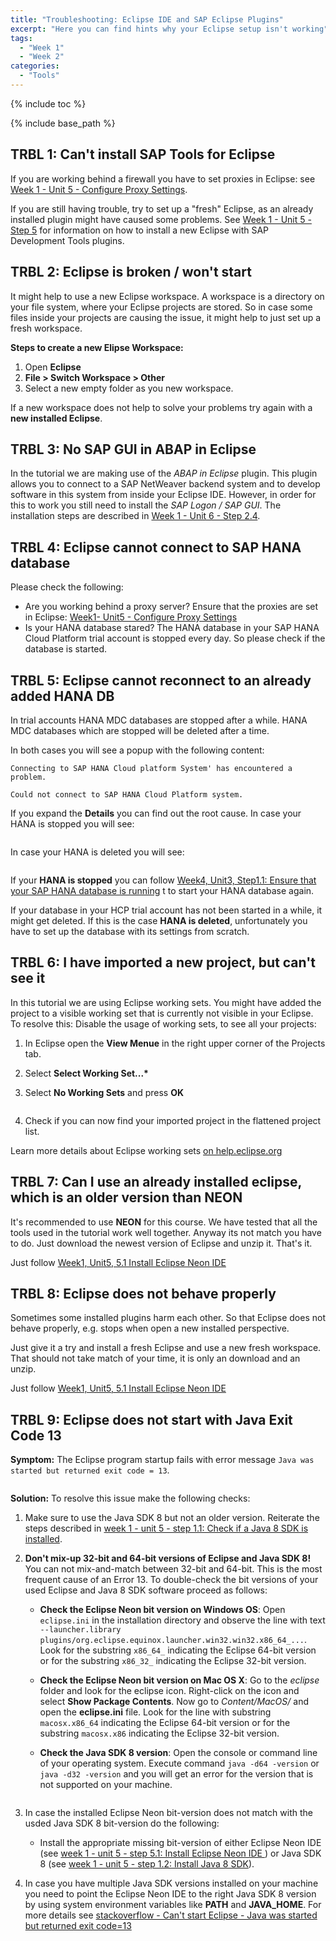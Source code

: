 ```yaml
---
title: "Troubleshooting: Eclipse IDE and SAP Eclipse Plugins"
excerpt: "Here you can find hints why your Eclipse setup isn't working"
tags:
  - "Week 1"
  - "Week 2"
categories:
  - "Tools"
---
```


<a name="top"/>

{% include toc %}

{% include base_path %}

## TRBL 1: Can't install SAP Tools for Eclipse

If you are working behind a firewall you have to set proxies in Eclipse: see [Week 1 - Unit 5 - Configure Proxy Settings]({{base_path}}/week-1/unit-5/#configure-proxy-settings).

If you are still having trouble, try to set up a "fresh" Eclipse, as an already installed plugin might have caused some problems. See [Week 1 - Unit 5 - Step 5]({{base_path}}/week-1/unit-6/#step-5-install-and-configure-sap-tools-for-eclipse) for information on how to install a new Eclipse with SAP Development Tools plugins.

## TRBL 2: Eclipse is broken / won't start

It might help to use a new Eclipse workspace. A workspace is a directory on your file system, where your Eclipse projects are stored. So in case some files inside your projects are causing the issue, it might help to just set up a fresh workspace.

**Steps to create a new Elipse Workspace:**

1.  Open **Eclipse**
2.  **File > Switch Workspace > Other**
3.  Select a new empty folder as you new workspace.

If a new workspace does not help to solve your problems try again with a **new installed Eclipse**.

## TRBL 3: No SAP GUI in ABAP in Eclipse

In the tutorial we are making use of the _ABAP in Eclipse_ plugin. This plugin allows you to connect to a SAP NetWeaver backend system and to develop software in this system from inside your Eclipse IDE. However, in order for this to work you still need to install the _SAP Logon / SAP GUI_.
The installation steps are described in [Week 1 - Unit 6 - Step 2.4]({{base_path}}/week-1/unit-6/#setup-sap-gui-client).

## TRBL 4: Eclipse cannot connect to SAP HANA database

Please check the following:

-   Are you working behind a proxy server? Ensure that the proxies are set in Eclipse: [Week1- Unit5 - Configure Proxy Settings]({{base_path}}/week-1/unit-5/#configure-proxy-settings)
-   Is your HANA database stared? The HANA database in your SAP HANA Cloud Platform trial account is stopped every day. So please check if the database is started.

## TRBL 5: Eclipse cannot reconnect to an already added HANA DB

In trial accounts HANA MDC databases are stopped after a while. HANA MDC databases which are stopped will be deleted after a time.

In both cases you will see a popup with the following content:

    Connecting to SAP HANA Cloud platform System' has encountered a problem.

    Could not connect to SAP HANA Cloud Platform system.

If you expand the **Details** you can find out the root cause.
In case your HANA is stopped you will see:

<img src="{{base_path}}/troubleshooting/images/trbl-eclipse/trbl1/pic01--problem.png" alt="" with="640px" />

In case your HANA is deleted you will see:

<img src="{{base_path}}/troubleshooting/images/trbl-eclipse/trbl1/pic02--hanadeleted.png" alt="" with="640px" />

If your **HANA is stopped** you can follow [Week4, Unit3, Step1.1: Ensure that your SAP HANA database is running]({{base_path}}/week-4/unit-3/#step-11-ensure-that-your-sap-hana-database-is-running) t
to start your HANA database again.

If your database in your HCP trial account has not been started in a while, it might get deleted. If this is the case **HANA is deleted**, unfortunately you have to set up the database with its settings from scratch.

## TRBL 6: I have imported a new project, but can't see it

In this tutorial we are using Eclipse working sets. You might have added the project to a visible working set that is currently not visible in your Eclipse.
To resolve this: Disable the usage of working sets, to see all your projects:

1.  In Eclipse open the **View Menue** in the right upper corner of the Projects tab.
2.  Select **Select Working Set...\***
3.  Select **No Working Sets** and press **OK**

    <img src="{{base_path}}/troubleshooting/images/trbl-eclipse/trbl6/pic01--noworkingset.png" alt="" with="640px" />

4.  Check if you can now find your imported project in the flattened project list.

Learn more details about Eclipse working sets [on help.eclipse.org](http://help.eclipse.org/neon/topic/org.eclipse.platform.doc.user/concepts/cworkset.htm?cp=0_2_1_6)

## TRBL 7: Can I use an already installed eclipse, which is an older version than **NEON**

It's recommended to use **NEON**  for this course. We have tested that all the tools used in the tutorial work well together.
Anyway its not match you have to do. Just download the newest version of Eclipse and unzip it. That's it.

Just follow [Week1, Unit5, 5.1 Install Eclipse Neon IDE]({{base_path}}/week-1/unit-5/#install-eclipse-neon-ide)

## TRBL 8: Eclipse does not behave properly

Sometimes some installed plugins harm each other. So that Eclipse does not behave properly, e.g. stops when open a new installed perspective.

Just give it a try and install a fresh Eclipse and use a new fresh workspace.
That should not take match of your time, it is only an download and an unzip.

Just follow [Week1, Unit5, 5.1 Install Eclipse Neon IDE]({{base_path}}/week-1/unit-5/#install-eclipse-neon-ide)

## TRBL 9: Eclipse does not start with Java Exit Code 13

**Symptom:** The Eclipse program startup fails with error message `Java was started but returned exit code = 13`.

<img src="{{base_path}}/troubleshooting/images/trbl-eclipse/trbl9/pic01--eclipsefailure-javacode13.png" alt="" with="640px" />

**Solution:** To resolve this issue make the following checks:

1.  Make sure to use the Java SDK 8 but not an older version. Reiterate the steps described in [week 1 - unit 5 - step 1.1: Check if a Java 8 SDK is installed]({{base_path}}/week-1/unit-5/#check-if-a-java-8-sdk-is-installed).
2.  **Don't mix-up 32-bit and 64-bit versions of Eclipse and Java SDK 8!** You can not mix-and-match between 32-bit and 64-bit. This is the most frequent cause of an Error 13. To double-check the bit versions of your used Eclipse and Java 8 SDK software proceed as follows:

    -   **Check the Eclipse Neon bit version on Windows OS**: Open `eclipse.ini` in the installation directory and observe the line with text `--launcher.library plugins/org.eclipse.equinox.launcher.win32.win32.x86_64_...`. Look for the substring `x86_64_` indicating the Eclipse 64-bit version or for the substring `x86_32_` indicating the Eclipse 32-bit version.
    -   **Check the Eclipse Neon bit version on Mac OS X**: Go to the _eclipse_ folder and look for the eclipse icon. Right-click on the icon and select **Show Package Contents**. Now go to _Content/MacOS/_ and open the **eclipse.ini** file. Look for the line with substring `macosx.x86_64` indicating the Eclipse 64-bit version or for the substring `macosx.x86` indicating the Eclipse 32-bit version.
    -   **Check the Java SDK 8 version**: Open the console or command line of your operating system. Execute command `java -d64 -version` or `java -d32 -version` and you will get an error for the version that is not supported on your machine.

        <img src="{{base_path}}/troubleshooting/images/trbl-eclipse/trbl9/pic02--check-java-bit-version.png" alt="" with="640px" />

3.  In case the installed Eclipse Neon bit-version does not match with the usded Java SDK 8 bit-version do the following:

    -   Install the appropriate missing bit-version of either Eclipse Neon IDE (see [week 1 - unit 5 - step 5.1: Install Eclipse Neon IDE ]({{base_path}}/week-1/unit-5/#install-eclipse-neon-ide)) or Java SDK 8 (see [week 1 - unit 5 - step 1.2: Install Java 8 SDK]({{base_path}}/week-1/unit-5/#install-java-8-sdk)).

4. In case you have multiple Java SDK versions installed on your machine you need to point the Eclipse Neon IDE to the right Java SDK 8 version by using system environment variables like **PATH** and **JAVA_HOME**. For more details see [stackoverflow - Can't start Eclipse - Java was started but returned exit code=13](http://stackoverflow.com/questions/11461607/cant-start-eclipse-java-was-started-but-returned-exit-code-13)
